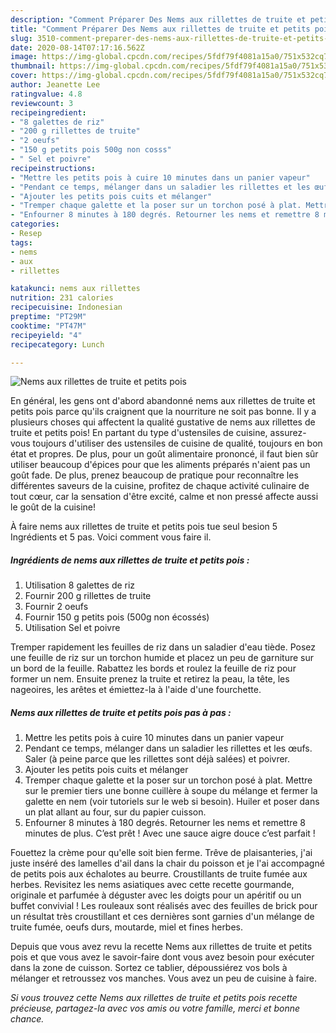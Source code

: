 ```yaml
---
description: "Comment Préparer Des Nems aux rillettes de truite et petits pois"
title: "Comment Préparer Des Nems aux rillettes de truite et petits pois"
slug: 3510-comment-preparer-des-nems-aux-rillettes-de-truite-et-petits-pois
date: 2020-08-14T07:17:16.562Z
image: https://img-global.cpcdn.com/recipes/5fdf79f4081a15a0/751x532cq70/nems-aux-rillettes-de-truite-et-petits-pois-photo-principale-de-la-recette.jpg
thumbnail: https://img-global.cpcdn.com/recipes/5fdf79f4081a15a0/751x532cq70/nems-aux-rillettes-de-truite-et-petits-pois-photo-principale-de-la-recette.jpg
cover: https://img-global.cpcdn.com/recipes/5fdf79f4081a15a0/751x532cq70/nems-aux-rillettes-de-truite-et-petits-pois-photo-principale-de-la-recette.jpg
author: Jeanette Lee
ratingvalue: 4.8
reviewcount: 3
recipeingredient:
- "8 galettes de riz"
- "200 g rillettes de truite"
- "2 oeufs"
- "150 g petits pois 500g non cosss"
- " Sel et poivre"
recipeinstructions:
- "Mettre les petits pois à cuire 10 minutes dans un panier vapeur"
- "Pendant ce temps, mélanger dans un saladier les rillettes et les œufs. Saler (à peine parce que les rillettes sont déjà salées) et poivrer."
- "Ajouter les petits pois cuits et mélanger"
- "Tremper chaque galette et la poser sur un torchon posé à plat. Mettre sur le premier tiers une bonne cuillère à soupe du mélange et fermer la galette en nem (voir tutoriels sur le web si besoin). Huiler et poser dans un plat allant au four, sur du papier cuisson."
- "Enfourner 8 minutes à 180 degrés. Retourner les nems et remettre 8 minutes de plus. C’est prêt ! Avec une sauce aigre douce c’est parfait !"
categories:
- Resep
tags:
- nems
- aux
- rillettes

katakunci: nems aux rillettes 
nutrition: 231 calories
recipecuisine: Indonesian
preptime: "PT29M"
cooktime: "PT47M"
recipeyield: "4"
recipecategory: Lunch

---
```



![Nems aux rillettes de truite et petits pois](https://img-global.cpcdn.com/recipes/5fdf79f4081a15a0/751x532cq70/nems-aux-rillettes-de-truite-et-petits-pois-photo-principale-de-la-recette.jpg)

En général, les gens ont d'abord abandonné nems aux rillettes de truite et petits pois parce qu'ils craignent que la nourriture ne soit pas bonne. Il y a plusieurs choses qui affectent la qualité gustative de nems aux rillettes de truite et petits pois! En partant du type d'ustensiles de cuisine, assurez-vous toujours d'utiliser des ustensiles de cuisine de qualité, toujours en bon état et propres. De plus, pour un goût alimentaire prononcé, il faut bien sûr utiliser beaucoup d'épices pour que les aliments préparés n'aient pas un goût fade. De plus, prenez beaucoup de pratique pour reconnaître les différentes saveurs de la cuisine, profitez de chaque activité culinaire de tout cœur, car la sensation d'être excité, calme et non pressé affecte aussi le goût de la cuisine!

<!--inarticleads1-->

À faire nems aux rillettes de truite et petits pois tue seul besion 5 Ingrédients et 5 pas. Voici comment vous faire il.

##### Ingrédients de nems aux rillettes de truite et petits pois :

1. Utilisation 8 galettes de riz
1. Fournir 200 g rillettes de truite
1. Fournir 2 oeufs
1. Fournir 150 g petits pois (500g non écossés)
1. Utilisation  Sel et poivre


Tremper rapidement les feuilles de riz dans un saladier d&#39;eau tiède. Posez une feuille de riz sur un torchon humide et placez un peu de garniture sur un bord de la feuille. Rabattez les bords et roulez la feuille de riz pour former un nem. Ensuite prenez la truite et retirez la peau, la tête, les nageoires, les arêtes et émiettez-la à l&#39;aide d&#39;une fourchette. 

<!--inarticleads2-->

##### Nems aux rillettes de truite et petits pois pas à pas :

1. Mettre les petits pois à cuire 10 minutes dans un panier vapeur
1. Pendant ce temps, mélanger dans un saladier les rillettes et les œufs. Saler (à peine parce que les rillettes sont déjà salées) et poivrer.
1. Ajouter les petits pois cuits et mélanger
1. Tremper chaque galette et la poser sur un torchon posé à plat. Mettre sur le premier tiers une bonne cuillère à soupe du mélange et fermer la galette en nem (voir tutoriels sur le web si besoin). Huiler et poser dans un plat allant au four, sur du papier cuisson.
1. Enfourner 8 minutes à 180 degrés. Retourner les nems et remettre 8 minutes de plus. C’est prêt ! Avec une sauce aigre douce c’est parfait !


Fouettez la crème pour qu&#39;elle soit bien ferme. Trêve de plaisanteries, j&#39;ai juste inséré des lamelles d&#39;ail dans la chair du poisson et je l&#39;ai accompagné de petits pois aux échalotes au beurre. Croustillants de truite fumée aux herbes. Revisitez les nems asiatiques avec cette recette gourmande, originale et parfumée à déguster avec les doigts pour un apéritif ou un buffet convivial ! Les rouleaux sont réalisés avec des feuilles de brick pour un résultat très croustillant et ces dernières sont garnies d&#39;un mélange de truite fumée, oeufs durs, moutarde, miel et fines herbes. 

<!--inarticleads1-->

<p>
Depuis que vous avez revu la recette Nems aux rillettes de truite et petits pois et que vous avez le savoir-faire dont vous avez besoin pour exécuter dans la zone de cuisson. Sortez ce tablier, dépoussiérez vos bols à mélanger et retroussez vos manches. Vous avez un peu de cuisine à faire.
</p>

<p>
<i>Si vous trouvez cette Nems aux rillettes de truite et petits pois recette précieuse, partagez-la avec vos amis ou votre famille, merci et bonne chance.</i>
</p>
